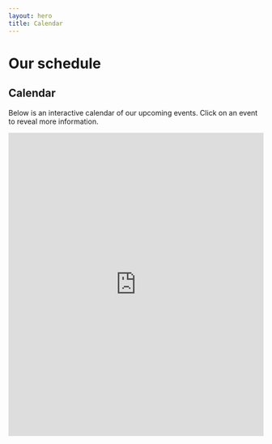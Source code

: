 ```yaml
---
layout: hero
title: Calendar
---
```

# Our schedule

## Calendar

Below is an interactive calendar of our upcoming events. Click on an event to reveal more information. 

<section class="calendar"><iframe src="https://www.google.com/calendar/embed?showTitle=0&amp;showTabs=0&amp;showCalendars=0&amp;showTz=0&amp;height=600&amp;wkst=1&amp;bgcolor=%23ffffff&amp;src=desk%40kentstateatc.org&amp;color=%23B1440E&amp;ctz=America%2FNew_York" style=" border-width:0 " width="100%" height="600" frameborder="0" scrolling="no"></iframe></section>